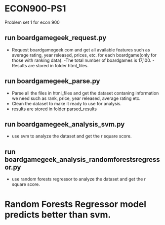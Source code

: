 # ECON900-PS1
Problem set 1 for econ 900


## run boardgamegeek_request.py
- Request boardgamegeek.com and get all available features such as average rating, year released, prices, etc. for each boardgame(only for those with ranking data). 
-The total number of boardgames is 17,100. 
-Results are stored in folder html_files.

## run boardgamegeek_parse.py
- Parse all the files in html_files and get the dataset contaning information we need such as rank, price, year released, average rating etc.
- Clean the dataset to make it ready to use for analysis.
- results are stored in folder parsed_results

## run boardgamegeek_analysis_svm.py
- use svm to analyze the dataset and get the r square score.


## run boardgamegeek_analysis_randomforestsregressor.py
- use random forests regressor to analyze the dataset and get the r square score.

# Random Forests Regressor model predicts better than svm.

<!-- print(hello) -->
<!-- ``` -->
<!--  -->
<!-- *fdshjfdsfsd* -->
<!--  -->
<!-- **dsfjisfjs** -->


